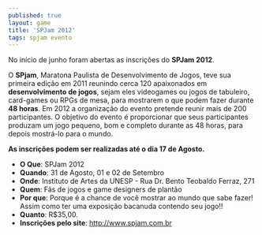```yaml
---
published: true
layout: game
title: 'SPJam 2012'
tags: spjam evento
---
```

 
No in&#237;cio de junho foram abertas as inscri&#231;&#245;es do **SPJam 2012**.


O **SPjam**, Maratona Paulista de Desenvolvimento de Jogos, teve sua primeira edi&#231;&#227;o em 2011 reunindo cerca 120 apaixonados em **desenvolvimento de jogos**, sejam eles videogames ou jogos de tabuleiro, card-games ou RPGs de mesa, para mostrarem o que podem fazer durante **48 horas**. Em 2012 a organiza&#231;&#227;o do evento pretende reunir mais de 200 participantes.
O objetivo do evento &#233; proporcionar que seus participantes produzam um jogo pequeno, bom e completo durante as 48 horas, para depois mostr&#225;-lo para o mundo.
 
<strong>As inscri&#231;&#245;es podem ser realizadas at&#233; o dia 17 de Agosto.</strong>
* **O Que**:  SPJam 2012
* **Quando**:  31 de Agosto, 01 e 02 de Setembro
* **Onde**:  Instituto de Artes da UNESP - Rua Dr. Bento Teobaldo Ferraz, 271
* **Quem**:  F&#227;s de jogos e game designers de plant&#227;o
* **Por que**:  Porque &#233; a chance de voc&#234; mostrar ao mundo que sabe fazer! Assim como ter uma exposi&#231;&#227;o bacanuda contendo seu jogo!!
* **Quanto**:  R$35,00.
* **Inscri&#231;&#245;es pelo site**:  <a href="http://www.spjam.com.br" target="_blank">http://www.spjam.com.br</a>

 

